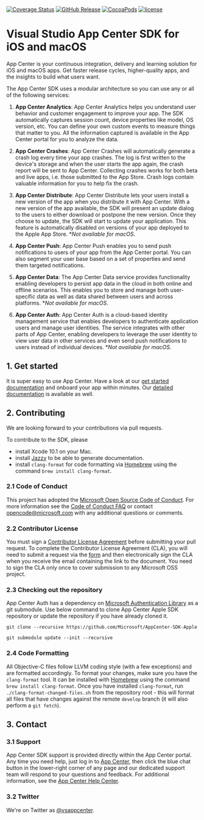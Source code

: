 [![Coverage Status](https://codecov.io/gh/Microsoft/AppCenter-SDK-Apple/branch/develop/graph/badge.svg?token=6dlCB5riVi)](https://codecov.io/gh/Microsoft/AppCenter-SDK-Apple)
[![GitHub Release](https://img.shields.io/github/release/Microsoft/AppCenter-SDK-Apple.svg)](https://github.com/Microsoft/AppCenter-SDK-Apple/releases/latest)
[![CocoaPods](https://img.shields.io/cocoapods/v/AppCenter.svg)](https://cocoapods.org/pods/AppCenter)
[![license](https://img.shields.io/badge/license-MIT%20License-00AAAA.svg)](https://github.com/Microsoft/AppCenter-SDK-Apple/blob/master/LICENSE)

# Visual Studio App Center SDK for iOS and macOS

App Center is your continuous integration, delivery and learning solution for iOS and macOS apps.
Get faster release cycles, higher-quality apps, and the insights to build what users want.

The App Center SDK uses a modular architecture so you can use any or all of the following services:

1. **App Center Analytics**: App Center Analytics helps you understand user behavior and customer engagement to improve your app. The SDK automatically captures session count, device properties like model, OS version, etc. You can define your own custom events to measure things that matter to you. All the information captured is available in the App Center portal for you to analyze the data.

2. **App Center Crashes**: App Center Crashes will automatically generate a crash log every time your app crashes. The log is first written to the device's storage and when the user starts the app again, the crash report will be sent to App Center. Collecting crashes works for both beta and live apps, i.e. those submitted to the App Store. Crash logs contain valuable information for you to help fix the crash.

3. **App Center Distribute**: App Center Distribute lets your users install a new version of the app when you distribute it with App Center. With a new version of the app available, the SDK will present an update dialog to the users to either download or postpone the new version. Once they choose to update, the SDK will start to update your application. This feature is automatically disabled on versions of your app deployed to the Apple App Store. **Not available for macOS*.

4. **App Center Push**: App Center Push enables you to send push notifications to users of your app from the App Center portal. You can also segment your user base based on a set of properties and send them targeted notifications.

5. **App Center Data**: The App Center Data service provides functionality enabling developers to persist app data in the cloud in both online and offline scenarios. This enables you to store and manage both user-specific data as well as data shared between users and across platforms. **Not available for macOS*.

6. **App Center Auth**: App Center Auth is a cloud-based identity management service that enables developers to authenticate application users and manage user identities. The service integrates with other parts of App Center, enabling developers to leverage the user identity to view user data in other services and even send push notifications to users instead of individual devices. **Not available for macOS*.

## 1. Get started

It is super easy to use App Center. Have a look at our [get started documentation](https://docs.microsoft.com/en-us/appcenter/sdk/getting-started/ios) and onboard your app within minutes. Our [detailed documentation](https://docs.microsoft.com/en-us/appcenter/sdk/) is available as well.

## 2. Contributing

We are looking forward to your contributions via pull requests.

To contribute to the SDK, please

* install Xcode 10.1 on your Mac.
* install [Jazzy](https://github.com/realm/jazzy) to be able to generate documentation.
* install `clang-format` for code formatting via [Homebrew](https://brew.sh) using the command `brew install clang-format`.

### 2.1 Code of Conduct

This project has adopted the [Microsoft Open Source Code of Conduct](https://opensource.microsoft.com/codeofconduct/). For more information see the [Code of Conduct FAQ](https://opensource.microsoft.com/codeofconduct/faq/) or contact [opencode@microsoft.com](mailto:opencode@microsoft.com) with any additional questions or comments.

### 2.2 Contributor License

You must sign a [Contributor License Agreement](https://cla.microsoft.com/) before submitting your pull request. To complete the Contributor License Agreement (CLA), you will need to submit a request via the [form](https://cla.microsoft.com/) and then electronically sign the CLA when you receive the email containing the link to the document. You need to sign the CLA only once to cover submission to any Microsoft OSS project. 

### 2.3 Checking out the repository

App Center Auth has a dependency on [Microsoft Authentication Library](https://github.com/AzureAD/microsoft-authentication-library-for-objc) as a git submodule. Use below command to clone App Center Apple SDK repository or update the repository if you have already cloned it.

```
git clone --recursive https://github.com/Microsoft/AppCenter-SDK-Apple
```

```
git submodule update --init --recursive
```

### 2.4 Code Formatting

All Objective-C files follow LLVM coding style (with a few exceptions) and are formatted accordingly. To format your changes, make sure you have the `clang-format` tool. It can be installed with [Homebrew](https://brew.sh) using the command `brew install clang-format`. Once you have installed `clang-format`, run `./clang-format-changed-files.sh` from the repository root - this will format all files that have changes against the remote `develop` branch (it will also perform a `git fetch`).

## 3. Contact

### 3.1 Support

App Center SDK support is provided directly within the App Center portal. Any time you need help, just log in to [App Center](https://appcenter.ms), then click the blue chat button in the lower-right corner of any page and our dedicated support team will respond to your questions and feedback. For additional information, see the [App Center Help Center](https://intercom.help/appcenter/getting-started/welcome-to-app-center-support).

### 3.2 Twitter

We're on Twitter as [@vsappcenter](https://www.twitter.com/vsappcenter).
